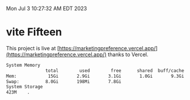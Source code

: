 Mon Jul  3 10:27:32 AM EDT 2023

# vite Fifteen


This project is live at [https://marketingpreference.vercel.app/](https://marketingpreference.vercel.app/) thanks to Vercel.

```bash
System Memory
               total        used        free      shared  buff/cache   available
Mem:            15Gi       2.9Gi       3.1Gi       1.0Gi       9.3Gi        10Gi
Swap:          8.0Gi       198Mi       7.8Gi
System Storage
423M	.
```
